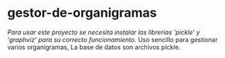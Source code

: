 # gestor-de-organigramas
*Para usar este proyecto se necesita instalar las librerias 'pickle' y 'graphviz' para su correcto funcionamiento.*
Uso sencillo para gestionar varios organigramas, La base de datos son archivos pickle.
